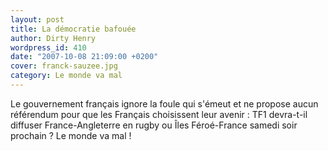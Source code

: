 ```yaml
---
layout: post
title: La démocratie bafouée
author: Dirty Henry
wordpress_id: 410
date: "2007-10-08 21:09:00 +0200"
cover: franck-sauzee.jpg
category: Le monde va mal
---
```


Le gouvernement français ignore la foule qui s'émeut et ne propose aucun
référendum pour que les Français choisissent leur avenir : TF1 devra-t-il
diffuser France-Angleterre en rugby ou Îles Féroé-France samedi soir prochain ?
Le monde va mal !
